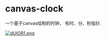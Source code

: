 # canvas-clock
一个基于canvas绘制的时钟， 有时、分、秒指针.

[![dUIOR1.png](https://s1.ax1x.com/2020/08/22/dUIOR1.png)](https://imgchr.com/i/dUIOR1)
